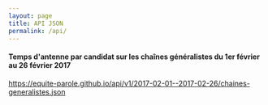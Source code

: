 ```yaml
---
layout: page
title: API JSON
permalink: /api/
---
```


#### Temps d'antenne par candidat sur les chaînes généralistes du 1er février au 26 février 2017

https://equite-parole.github.io/api/v1/2017-02-01--2017-02-26/chaines-generalistes.json 